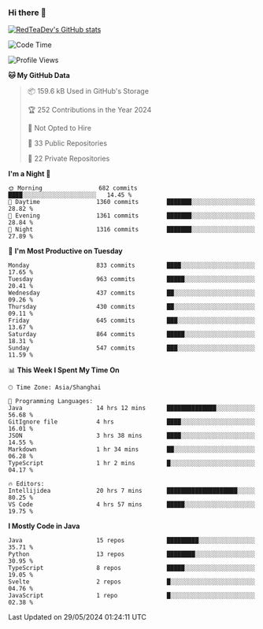 ### Hi there 👋

<!--
**RedTeaDev/RedTeaDev** is a ✨ _special_ ✨ repository because its `README.md` (this file) appears on your GitHub profile.

Here are some ideas to get you started:

- 🔭 I’m currently working on ...
- 🌱 I’m currently learning ...
- 👯 I’m looking to collaborate on ...
- 🤔 I’m looking for help with ...
- 💬 Ask me about ...
- 📫 How to reach me: ...
- 😄 Pronouns: ...
- ⚡ Fun fact: ...
-->

<!--
[![wakatime](https://wakatime.com/badge/user/6b101ed0-04c0-4490-9283-eb61f2efff96.svg)](https://wakatime.com/@6b101ed0-04c0-4490-9283-eb61f2efff96)
!-->

[![RedTeaDev's GitHub stats](https://github-readme-stats.vercel.app/api?username=RedTeaDev)](https://github.com/anuraghazra/github-readme-stats)
<!--
[![willianrod's wakatime stats](https://github-readme-stats.vercel.app/api/wakatime?username=RedTeaDev)](https://github.com/anuraghazra/github-readme-stats)
!-->
<!--START_SECTION:waka-->
![Code Time](http://img.shields.io/badge/Code%20Time-2%2C304%20hrs%2044%20mins-blue)

![Profile Views](http://img.shields.io/badge/Profile%20Views-0-blue)

**🐱 My GitHub Data** 

> 📦 159.6 kB Used in GitHub's Storage 
 > 
> 🏆 252 Contributions in the Year 2024
 > 
> 🚫 Not Opted to Hire
 > 
> 📜 33 Public Repositories 
 > 
> 🔑 22 Private Repositories 
 > 
**I'm a Night 🦉** 

```text
🌞 Morning                682 commits         ████░░░░░░░░░░░░░░░░░░░░░   14.45 % 
🌆 Daytime                1360 commits        ███████░░░░░░░░░░░░░░░░░░   28.82 % 
🌃 Evening                1361 commits        ███████░░░░░░░░░░░░░░░░░░   28.84 % 
🌙 Night                  1316 commits        ███████░░░░░░░░░░░░░░░░░░   27.89 % 
```
📅 **I'm Most Productive on Tuesday** 

```text
Monday                   833 commits         ████░░░░░░░░░░░░░░░░░░░░░   17.65 % 
Tuesday                  963 commits         █████░░░░░░░░░░░░░░░░░░░░   20.41 % 
Wednesday                437 commits         ██░░░░░░░░░░░░░░░░░░░░░░░   09.26 % 
Thursday                 430 commits         ██░░░░░░░░░░░░░░░░░░░░░░░   09.11 % 
Friday                   645 commits         ███░░░░░░░░░░░░░░░░░░░░░░   13.67 % 
Saturday                 864 commits         █████░░░░░░░░░░░░░░░░░░░░   18.31 % 
Sunday                   547 commits         ███░░░░░░░░░░░░░░░░░░░░░░   11.59 % 
```


📊 **This Week I Spent My Time On** 

```text
🕑︎ Time Zone: Asia/Shanghai

💬 Programming Languages: 
Java                     14 hrs 12 mins      ██████████████░░░░░░░░░░░   56.68 % 
GitIgnore file           4 hrs               ████░░░░░░░░░░░░░░░░░░░░░   16.01 % 
JSON                     3 hrs 38 mins       ████░░░░░░░░░░░░░░░░░░░░░   14.55 % 
Markdown                 1 hr 34 mins        ██░░░░░░░░░░░░░░░░░░░░░░░   06.28 % 
TypeScript               1 hr 2 mins         █░░░░░░░░░░░░░░░░░░░░░░░░   04.17 % 

🔥 Editors: 
Intellijidea             20 hrs 7 mins       ████████████████████░░░░░   80.25 % 
VS Code                  4 hrs 57 mins       █████░░░░░░░░░░░░░░░░░░░░   19.75 % 
```

**I Mostly Code in Java** 

```text
Java                     15 repos            █████████░░░░░░░░░░░░░░░░   35.71 % 
Python                   13 repos            ████████░░░░░░░░░░░░░░░░░   30.95 % 
TypeScript               8 repos             █████░░░░░░░░░░░░░░░░░░░░   19.05 % 
Svelte                   2 repos             █░░░░░░░░░░░░░░░░░░░░░░░░   04.76 % 
JavaScript               1 repo              █░░░░░░░░░░░░░░░░░░░░░░░░   02.38 % 
```




 Last Updated on 29/05/2024 01:24:11 UTC
<!--END_SECTION:waka-->


